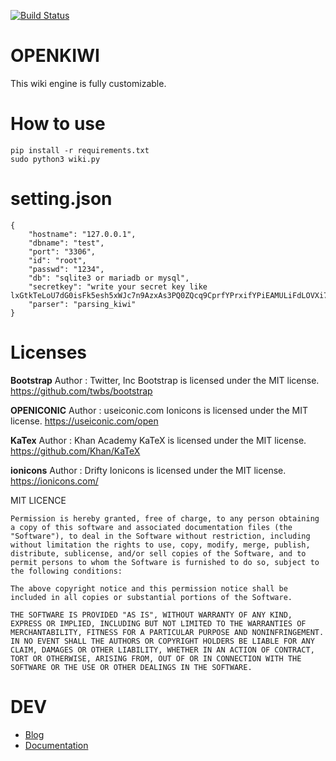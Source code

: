 [![Build Status](https://travis-ci.org/openkiwi-kang/openkiwi.svg?branch=DEV)](https://travis-ci.org/openkiwi-kang/openkiwi)

**OPENKIWI**
===

This wiki engine is fully customizable.  

**How to use**  
===

    pip install -r requirements.txt  
    sudo python3 wiki.py 

**setting.json**
===

    {  
        "hostname": "127.0.0.1",
        "dbname": "test",  
        "port": "3306",  
        "id": "root",  
        "passwd": "1234",  
        "db": "sqlite3 or mariadb or mysql",
        "secretkey": "write your secret key like lxGtkTeLoU7dG0isFk5esh5xWJc7n9AzxAs3PQ0ZQcq9CprfYPrxifYPiEAMULiFdLOVXi7r1c",
        "parser": "parsing_kiwi"
    }  

**Licenses**
===

**Bootstrap**
Author : Twitter, Inc
Bootstrap is licensed under the MIT license.
https://github.com/twbs/bootstrap

**OPENICONIC**
Author : useiconic.com
Ionicons is licensed under the MIT license.
https://useiconic.com/open

**KaTex**
Author : Khan Academy
KaTeX is licensed under the MIT license.
https://github.com/Khan/KaTeX

**ionicons**
Author : Drifty
Ionicons is licensed under the MIT license.
https://ionicons.com/

MIT LICENCE

```
Permission is hereby granted, free of charge, to any person obtaining a copy of this software and associated documentation files (the "Software"), to deal in the Software without restriction, including without limitation the rights to use, copy, modify, merge, publish, distribute, sublicense, and/or sell copies of the Software, and to permit persons to whom the Software is furnished to do so, subject to the following conditions:

The above copyright notice and this permission notice shall be included in all copies or substantial portions of the Software.

THE SOFTWARE IS PROVIDED "AS IS", WITHOUT WARRANTY OF ANY KIND, EXPRESS OR IMPLIED, INCLUDING BUT NOT LIMITED TO THE WARRANTIES OF MERCHANTABILITY, FITNESS FOR A PARTICULAR PURPOSE AND NONINFRINGEMENT. IN NO EVENT SHALL THE AUTHORS OR COPYRIGHT HOLDERS BE LIABLE FOR ANY CLAIM, DAMAGES OR OTHER LIABILITY, WHETHER IN AN ACTION OF CONTRACT, TORT OR OTHERWISE, ARISING FROM, OUT OF OR IN CONNECTION WITH THE SOFTWARE OR THE USE OR OTHER DEALINGS IN THE SOFTWARE.
```
**DEV**
===
- [Blog](https://openkiwi-kang.github.io)
- [Documentation](https://openkiwi-kang.github.io/documentation)
